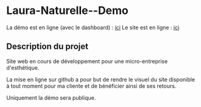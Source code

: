 # Laura-Naturelle--Demo

La démo est en ligne (avec le dashboard) : [ici](https://xenophee.github.io/Laura-Naturelle--Demo/)
Le site est en ligne : [ici](https://laura-naturelle.000webhostapp.com)


## Description du projet

Site web en cours de développement pour une micro-entreprise d'esthétique.

La mise en ligne sur github a pour but de rendre le visuel du site disponible à tout moment pour ma cliente et de bénéficier ainsi de ses retours.

Uniquement la démo sera publique.


